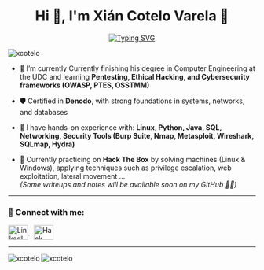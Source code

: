 <h1 align="center">Hi 👋, I'm Xián Cotelo Varela 🦊</h1>

<div align="center">
<a href="https://git.io/typing-svg">
  <img src="https://readme-typing-svg.demolab.com?font=Fira+Code&duration=3000&pause=200&color=00FFA3&vCenter=true&random=false&width=500&lines=Estudante+de+Enxe%C3%B1ar%C3%ADa+Inform%C3%A1tica+UDC;Computer+Engineering+Student+at+UDC;Pentesting+%26+Ethical+Hacking+Learner" alt="Typing SVG" />
</a>
</div>

<p align="left"> <img src="https://komarev.com/ghpvc/?username=xcotelo" alt="xcotelo" /> </p>

- 🌱 I’m currently Currently finishing his degree in Computer Engineering at the UDC and learning **Pentesting, Ethical Hacking, and Cybersecurity frameworks (OWASP, PTES, OSSTMM)**  

- 🛡️ Certified in **Denodo**, with strong foundations in systems, networks, and databases  

- 💬 I have hands-on experience with: **Linux, Python, Java, SQL, Networking, Security Tools (Burp Suite, Nmap, Metasploit, Wireshark, SQLmap, Hydra)**  

- 🧩 Currently practicing on **Hack The Box** by solving machines (Linux & Windows), applying techniques such as privilege escalation, web exploitation, lateral movement ...  
  *(Some writeups and notes will be available soon on my GitHub 👨‍💻)*  


---

<h3 align="left">🔗 Connect with me:</h3>
<p align="left">
  <a href="https://www.linkedin.com/in/xián-cotelo-varela-240a50371" target="_blank" rel="noopener noreferrer" title="LinkedIn">
    <img align="center" src="https://cdn.jsdelivr.net/npm/simple-icons@latest/icons/linkedin.svg" alt="LinkedIn" height="30" width="40" />
  </a>

  <a href="https://app.hackthebox.com/profile/2442181" target="_blank" rel="noopener noreferrer" title="Hack The Box">
    <img align="center" src="https://cdn.jsdelivr.net/npm/simple-icons@latest/icons/hackthebox.svg" alt="Hack The Box" height="30" width="40" style="margin-left:8px"/>
  </a>
</p>


---

<p><img align="left" src="https://github-readme-stats.vercel.app/api/top-langs/?username=xcotelo&layout=compact" alt="xcotelo" /></p>
<p><img align="center" src="https://github-readme-stats.vercel.app/api?username=xcotelo&show_icons=true" alt="xcotelo" /></p>
